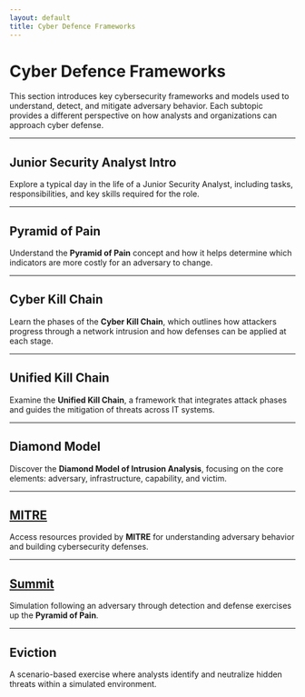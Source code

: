 ```yaml
---
layout: default
title: Cyber Defence Frameworks
---
```


# Cyber Defence Frameworks

This section introduces key cybersecurity frameworks and models used to understand, detect, and mitigate adversary behavior. Each subtopic provides a different perspective on how analysts and organizations can approach cyber defense.

---

## Junior Security Analyst Intro
Explore a typical day in the life of a Junior Security Analyst, including tasks, responsibilities, and key skills required for the role.

---

## Pyramid of Pain
Understand the **Pyramid of Pain** concept and how it helps determine which indicators are more costly for an adversary to change.

---

## Cyber Kill Chain
Learn the phases of the **Cyber Kill Chain**, which outlines how attackers progress through a network intrusion and how defenses can be applied at each stage.

---

## Unified Kill Chain
Examine the **Unified Kill Chain**, a framework that integrates attack phases and guides the mitigation of threats across IT systems.

---

## Diamond Model
Discover the **Diamond Model of Intrusion Analysis**, focusing on the core elements: adversary, infrastructure, capability, and victim.

---

## [MITRE](./mitre.md)
Access resources provided by **MITRE** for understanding adversary behavior and building cybersecurity defenses.

---

## [Summit](./cyber-defence-frameworks/summit.md)
Simulation following an adversary through detection and defense exercises up the **Pyramid of Pain**.

---

## Eviction
A scenario-based exercise where analysts identify and neutralize hidden threats within a simulated environment.
